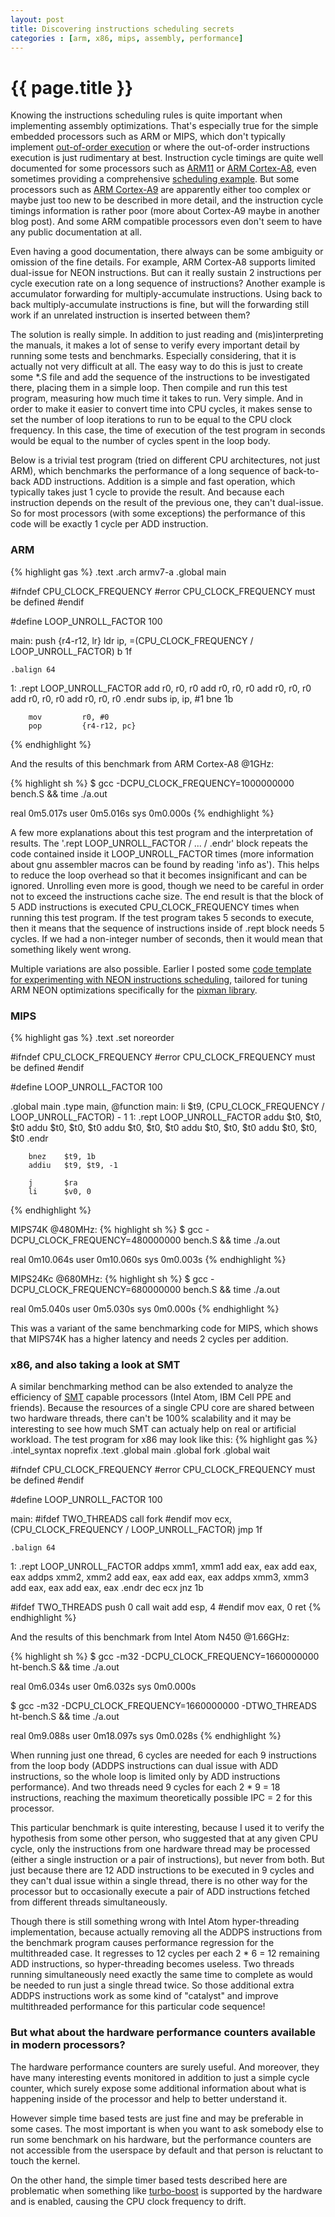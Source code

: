 ```yaml
---
layout: post
title: Discovering instructions scheduling secrets
categories : [arm, x86, mips, assembly, performance]
---
```


{{ page.title }}
================

Knowing the instructions scheduling rules is quite important when implementing
assembly optimizations. That's especially true for the simple embedded processors
such as ARM or MIPS, which don't typically implement [out-of-order execution](http://en.wikipedia.org/wiki/Out-of-order_execution)
or where the out-of-order instructions execution is just rudimentary at best. Instruction cycle timings are quite well documented
for some processors such as [ARM11](http://infocenter.arm.com/help/topic/com.arm.doc.ddi0211k/Cjaedced.html)
or [ARM Cortex-A8](http://infocenter.arm.com/help/topic/com.arm.doc.ddi0344k/Cfacfihf.html),
even sometimes providing a comprehensive [scheduling example](http://infocenter.arm.com/help/topic/com.arm.doc.ddi0344k/Babeghic.html).
But some processors such as [ARM Cortex-A9](http://infocenter.arm.com/help/topic/com.arm.doc.ddi0388f/Cjaedcef.html)
are apparently either too complex or maybe just too new to be described in more detail, and the
instruction cycle timings information is rather poor (more about Cortex-A9 maybe in another blog post).
And some ARM compatible processors even don't seem to have any public documentation at all.

Even having a good documentation, there always can be some ambiguity or omission of the fine details.
For example, ARM Cortex-A8 supports limited dual-issue for NEON instructions. But
can it really sustain 2 instructions per cycle execution rate on a long sequence of instructions?
Another example is accumulator forwarding for multiply-accumulate instructions. Using
back to back multiply-accumulate instructions is fine, but will the forwarding still work
if an unrelated instruction is inserted between them?

The solution is really simple. In addition to just reading and (mis)interpreting the manuals,
it makes a lot of sense to verify every important detail by running some tests
and benchmarks. Especially considering, that it is actually not very difficult at all.
The easy way to do this is just to create some *.S file and add the sequence
of the instructions to be investigated there, placing them in a simple loop. Then compile
and run this test program, measuring how much time it takes to run. Very simple.
And in order to make it easier to convert time into CPU cycles, it makes sense
to set the number of loop iterations to run to be equal to the CPU clock frequency.
In this case, the time of execution of the test program in seconds would be equal
to the number of cycles spent in the loop body.

Below is a trivial test program (tried on different CPU architectures, not just ARM),
which benchmarks the performance of a long sequence of back-to-back ADD instructions.
Addition is a simple and fast operation, which typically takes just 1 cycle to provide
the result. And because each instruction depends on the result of the previous one,
they can't dual-issue. So for most processors (with some exceptions) the performance
of this code will be exactly 1 cycle per ADD instruction.

### ARM

{% highlight gas %}
.text
.arch armv7-a
.global main

#ifndef CPU_CLOCK_FREQUENCY
#error CPU_CLOCK_FREQUENCY must be defined
#endif

#define LOOP_UNROLL_FACTOR   100

main:
        push        {r4-r12, lr}
        ldr         ip, =(CPU_CLOCK_FREQUENCY / LOOP_UNROLL_FACTOR)
        b           1f

    .balign 64
1:
    .rept LOOP_UNROLL_FACTOR
        add         r0, r0, r0
        add         r0, r0, r0
        add         r0, r0, r0
        add         r0, r0, r0
        add         r0, r0, r0
    .endr
        subs        ip, ip, #1
        bne         1b

        mov         r0, #0
        pop         {r4-r12, pc}
{% endhighlight %}

And the results of this benchmark from ARM Cortex-A8 @1GHz:

{% highlight sh %}
$ gcc -DCPU_CLOCK_FREQUENCY=1000000000 bench.S && time ./a.out

real    0m5.017s
user    0m5.016s
sys     0m0.000s
{% endhighlight %}

A few more explanations about this test program and the interpretation of results. The '.rept LOOP_UNROLL_FACTOR / ... / .endr' block repeats the code contained
inside it LOOP_UNROLL_FACTOR times (more information about gnu assembler macros can be found by reading 'info as').
This helps to reduce the loop overhead so that it becomes insignificant and can be ignored. Unrolling even more is good, though we need to be careful
in order not to exceed the instructions cache size. The end result is that the block of 5 ADD
instructions is executed CPU_CLOCK_FREQUENCY times when running this test program.
If the test program takes 5 seconds to execute, then it means that the sequence of instructions
inside of .rept block needs 5 cycles. If we had a non-integer number of seconds, then it would
mean that something likely went wrong.

Multiple variations are also possible. Earlier I posted some [code template for experimenting with NEON instructions scheduling](http://lists.freedesktop.org/archives/pixman/attachments/20110410/d6062de3/attachment.obj),
tailored for tuning ARM NEON optimizations specifically for the [pixman library](http://cgit.freedesktop.org/pixman).

### MIPS

{% highlight gas %}
.text
.set noreorder

#ifndef CPU_CLOCK_FREQUENCY
#error CPU_CLOCK_FREQUENCY must be defined
#endif

#define LOOP_UNROLL_FACTOR  100

.global main
.type main, @function
main:
        li      $t9, (CPU_CLOCK_FREQUENCY / LOOP_UNROLL_FACTOR) - 1
1:
    .rept LOOP_UNROLL_FACTOR
        addu    $t0, $t0, $t0
        addu    $t0, $t0, $t0
        addu    $t0, $t0, $t0
        addu    $t0, $t0, $t0
        addu    $t0, $t0, $t0
    .endr

        bnez    $t9, 1b
        addiu   $t9, $t9, -1

        j       $ra
        li      $v0, 0
{% endhighlight %}

MIPS74K @480MHz:
{% highlight sh %}
$ gcc -DCPU_CLOCK_FREQUENCY=480000000 bench.S && time ./a.out

real    0m10.064s
user    0m10.060s
sys     0m0.003s
{% endhighlight %}

MIPS24Kc @680MHz:
{% highlight sh %}
$ gcc -DCPU_CLOCK_FREQUENCY=680000000 bench.S && time ./a.out

real    0m5.040s
user    0m5.030s
sys     0m0.000s
{% endhighlight %}

This was a variant of the same benchmarking code for MIPS, which shows that MIPS74K has a higher latency and needs 2 cycles per addition.

### x86, and also taking a look at SMT

A similar benchmarking method can be also extended to analyze the efficiency of [SMT](http://en.wikipedia.org/wiki/Simultaneous_multithreading)
capable processors (Intel Atom, IBM Cell PPE and friends). Because the resources of a single CPU core are shared
between two hardware threads, there can't be 100% scalability and it may be interesting
to see how much SMT can actualy help on real or artificial workload. The test program for x86 may look like this:
{% highlight gas %}
.intel_syntax noprefix
.text
.global main
.global fork
.global wait

#ifndef CPU_CLOCK_FREQUENCY
#error CPU_CLOCK_FREQUENCY must be defined
#endif

#define LOOP_UNROLL_FACTOR  100

main:
#ifdef TWO_THREADS
        call    fork
#endif
        mov     ecx, (CPU_CLOCK_FREQUENCY / LOOP_UNROLL_FACTOR)
        jmp     1f

    .balign 64
1:
    .rept LOOP_UNROLL_FACTOR
        addps   xmm1, xmm1
        add     eax,  eax
        add     eax,  eax
        addps   xmm2, xmm2
        add     eax,  eax
        add     eax,  eax
        addps   xmm3, xmm3
        add     eax,  eax
        add     eax,  eax
    .endr
        dec     ecx
        jnz     1b

#ifdef TWO_THREADS
        push    0
        call    wait
        add     esp, 4
#endif
        mov     eax, 0
        ret
{% endhighlight %}

And the results of this benchmark from Intel Atom N450 @1.66GHz:

{% highlight sh %}
$ gcc -m32 -DCPU_CLOCK_FREQUENCY=1660000000 ht-bench.S && time ./a.out

real    0m6.034s
user    0m6.032s
sys     0m0.000s

$ gcc -m32 -DCPU_CLOCK_FREQUENCY=1660000000 -DTWO_THREADS ht-bench.S && time ./a.out

real    0m9.088s
user    0m18.097s
sys     0m0.028s
{% endhighlight %}

When running just one thread, 6 cycles are needed for each 9 instructions
from the loop body (ADDPS instructions can dual issue with ADD instructions,
so the whole loop is limited only by ADD instructions performance). And two
threads need 9 cycles for each 2 * 9 = 18 instructions, reaching the maximum
theoretically possible IPC = 2 for this processor.

This particular benchmark is quite interesting, because I used it to verify
the hypothesis from some other person, who suggested that at any given CPU cycle,
only the instructions from one hardware thread may be processed (either a single
instruction or a pair of instructions), but never from both. But just because
there are 12 ADD instructions to be executed in 9 cycles and they can't dual
issue within a single thread, there is no other way for the processor but to occasionally
execute a pair of ADD instructions fetched from different threads simultaneously.

Though there is still something wrong with Intel Atom hyper-threading
implementation, because actually removing all the ADDPS instructions from the
benchmark program causes performance regression for the multithreaded case.
It regresses to 12 cycles per each 2 * 6 = 12 remaining ADD instructions,
so hyper-threading becomes useless. Two threads running simultaneously need
exactly the same time to complete as would be needed to run just a single
thread twice. So those additional extra ADDPS instructions work as some kind
of "catalyst" and improve multithreaded performance for this particular code
sequence!

### But what about the hardware performance counters available in modern processors?

The hardware performance counters are surely useful. And moreover, they have many
interesting events monitored in addition to just a simple cycle counter, which
surely expose some additional information about what is happening inside of
the processor and help to better understand it.

However simple time based tests are just fine and may be preferable in some
cases. The most important is when you want to ask somebody else to
run some benchmark on his hardware, but the performance counters are not
accessible from the userspace by default and that person is reluctant
to touch the kernel.

On the other hand, the simple timer based tests described here are problematic
when something like [turbo-boost](http://en.wikipedia.org/wiki/Intel_Turbo_Boost)
is supported by the hardware and is enabled, causing the CPU clock frequency to drift.
